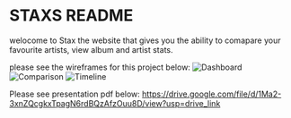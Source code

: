 # STAXS README 
welocome to Stax the website that gives you the ability to comapare your favourite artists, view album and artist stats.

please see the wireframes for this project below:
![Dashboard](https://github.com/Mwape-Kurete/STAXS_T1P1/assets/125279827/dde88f74-3f78-4944-a7e5-b1345f60e830)
![Comparison](https://github.com/Mwape-Kurete/STAXS_T1P1/assets/125279827/baedb214-c445-488f-b15e-d8135d96f0d6)
![Timeline](https://github.com/Mwape-Kurete/STAXS_T1P1/assets/125279827/9bde734f-e55a-4efd-adc1-51739a977ec3)

Please see presentation pdf below: 
https://drive.google.com/file/d/1Ma2-3xnZQcgkxTpagN6rdBQzAfzOuu8D/view?usp=drive_link 
